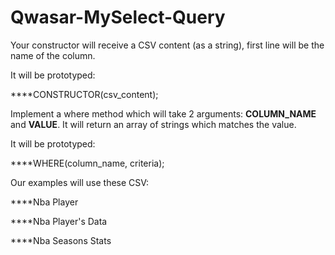 # Qwasar-MySelect-Query

Your constructor will receive a CSV content (as a string), first line will be the name of the column.

It will be prototyped:


****CONSTRUCTOR(csv_content);


Implement a where method which will take 2 arguments: ****COLUMN_NAME**** and ****VALUE****. It will return an array of strings which matches the value.


It will be prototyped:

****WHERE(column_name, criteria);


Our examples will use these CSV:

****Nba Player

****Nba Player's Data

****Nba Seasons Stats

